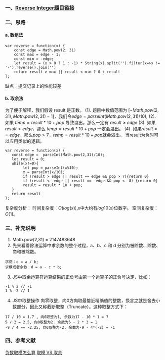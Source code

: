 ### 一、[Reverse Integer题目链接](https://leetcode-cn.com/problems/reverse-integer/)
### 二、思路
#### a. 数组法
```
var reverse = function(x) {
    const edge = Math.pow(2, 31)
    const max = edge - 1;
    const min = -edge;
    let result = (x > 0 ? 1 : -1) * String(x).split('').filter(x=>x != '-').reverse().join('')
    return result > max || result < min ? 0 : result
};
```
缺点：提交记录上的性能较差
#### b. 取余法
为了便于解释，我们假设 result 是正数。
(1). 题目中数值范围为 $[-Math.pow(2,31) , Math.pow(2,31)  − 1]$，我们令$edge =  parseInt(Math.pow(2,31)/10);$
(2). 如果 $temp = result * 10+pop$ 导致溢出，那么一定有 $result ≥ edge$
(3). 如果$result>edge$，那么 $temp=result * 10+pop$ 一定会溢出。
(4). 如果$result==edge$，那么$pop>7$，$temp=result * 10+pop$就会溢出。
当result为负时可以应用类似的逻辑。
```
var reverse = function(x) {
   const edge =  parseInt(Math.pow(2,31)/10);
   let result = 0;
   while(x!=0){
        let pop = parseInt(x%10);
        x = parseInt(x/10);
        if (result > edge || result == edge && pop > 7){return 0}
        if (result < -edge || result == -edge && pop < -8) {return 0}
        result = result * 10 + pop;
   }
   return result
};
```
复杂度分析：
时间复杂度：$O(log(x))$,$x$中大约有$log10(x)$位数字。
空间复杂度：$O(1)$。
### 三、补充说明
1. Math.pow(2,31) = 2147483648
2. 先来看看除法运算中求余数的整个过程，a、b、c 和 d 分别为被除数、除数、商和被除数。
```
求商：c = a / b;
求模或者余数：d = a - c * b;
```
3. JS中取余运算符运算结果的正负号由第一个运算子的正负号决定，比如：
```
-1 % 2 // -1
1 % -2 // 1
```
4. JS中取整操作
向零取整，向0方向取最接近精确值的整数，换言之就是舍去小数部分，因此又称截断取整（Truncate）。这种取整方式下：
```
17 / 10 = 1.7 , 向0取整为1, 余数为17 - 10 * 1 = 7
5 / 2 = 2.5, 向0取整为2, 余数为5 - 2 * 2 = 1
-9 / 4 == -2.25, 向0取整为-2, 余数为-9 - 4*(-2) = -1
```
### 四、参考文献
[负数取模怎么算](https://www.jianshu.com/p/452c1a5acd31)
[取模 VS 取余](https://github.com/clarkzsd/blog/issues/4)
